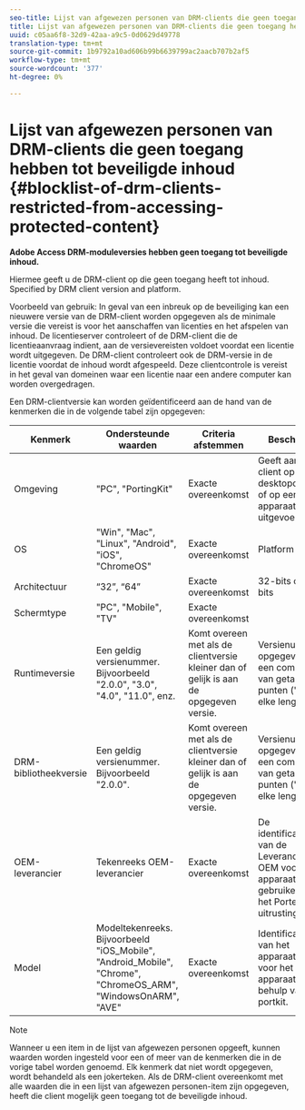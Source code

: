 ```yaml
---
seo-title: Lijst van afgewezen personen van DRM-clients die geen toegang hebben tot beveiligde inhoud
title: Lijst van afgewezen personen van DRM-clients die geen toegang hebben tot beveiligde inhoud
uuid: c05aa6f8-32d9-42aa-a9c5-0d0629d49778
translation-type: tm+mt
source-git-commit: 1b9792a10ad606b99b6639799ac2aacb707b2af5
workflow-type: tm+mt
source-wordcount: '377'
ht-degree: 0%

---
```



# Lijst van afgewezen personen van DRM-clients die geen toegang hebben tot beveiligde inhoud {#blocklist-of-drm-clients-restricted-from-accessing-protected-content}

**Adobe Access DRM-moduleversies hebben geen toegang tot beveiligde inhoud.**

Hiermee geeft u de DRM-client op die geen toegang heeft tot inhoud. Specified by DRM client version and platform.

Voorbeeld van gebruik: In geval van een inbreuk op de beveiliging kan een nieuwere versie van de DRM-client worden opgegeven als de minimale versie die vereist is voor het aanschaffen van licenties en het afspelen van inhoud. De licentieserver controleert of de DRM-client die de licentieaanvraag indient, aan de versievereisten voldoet voordat een licentie wordt uitgegeven. De DRM-client controleert ook de DRM-versie in de licentie voordat de inhoud wordt afgespeeld. Deze clientcontrole is vereist in het geval van domeinen waar een licentie naar een andere computer kan worden overgedragen.

Een DRM-clientversie kan worden geïdentificeerd aan de hand van de kenmerken die in de volgende tabel zijn opgegeven:

| **Kenmerk** | **Ondersteunde waarden** | **Criteria afstemmen** | **Beschrijving** |
|---|---|---|---|
| Omgeving | &quot;PC&quot;, &quot;PortingKit&quot; | Exacte overeenkomst | Geeft aan of de client op een desktopcomputer of op een ander apparaat wordt uitgevoerd. |
| OS | &quot;Win&quot;, &quot;Mac&quot;, &quot;Linux&quot;, &quot;Android&quot;, &quot;iOS&quot;, &quot;ChromeOS&quot; | Exacte overeenkomst | Platform |
| Architectuur | “32”, “64” | Exacte overeenkomst | 32-bits of 64-bits |
| Schermtype | &quot;PC&quot;, &quot;Mobile&quot;, &quot;TV&quot; | Exacte overeenkomst |  |
| Runtimeversie | Een geldig versienummer. Bijvoorbeeld &quot;2.0.0&quot;, &quot;3.0&quot;, &quot;4.0&quot;, &quot;11.0&quot;, enz. | Komt overeen met als de clientversie kleiner dan of gelijk is aan de opgegeven versie. | Versienummer is opgegeven als een combinatie van getallen en punten (&quot;.&quot;) van elke lengte. |
| DRM-bibliotheekversie | Een geldig versienummer. Bijvoorbeeld &quot;2.0.0&quot;. | Komt overeen met als de clientversie kleiner dan of gelijk is aan de opgegeven versie. | Versienummer is opgegeven als een combinatie van getallen en punten (&quot;.&quot;) van elke lengte. |
| OEM-leverancier | Tekenreeks OEM-leverancier | Exacte overeenkomst | De identificatiereeks van de Leverancier van OEM voor het apparaat gebruikend de het Porteren uitrusting. |
| Model | Modeltekenreeks. Bijvoorbeeld &quot;iOS_Mobile&quot;, &quot;Android_Mobile&quot;, &quot;Chrome&quot;, &quot;ChromeOS_ARM&quot;, &quot;WindowsOnARM&quot;, &quot;AVE&quot; | Exacte overeenkomst | Identificatiereeks van het apparaatmodel voor het apparaat met behulp van de portkit. |

>[!NOTE]
>
>Wanneer u een item in de lijst van afgewezen personen opgeeft, kunnen waarden worden ingesteld voor een of meer van de kenmerken die in de vorige tabel worden genoemd. Elk kenmerk dat niet wordt opgegeven, wordt behandeld als een jokerteken. Als de DRM-client overeenkomt met alle waarden die in een lijst van afgewezen personen-item zijn opgegeven, heeft die client mogelijk geen toegang tot de beveiligde inhoud.

